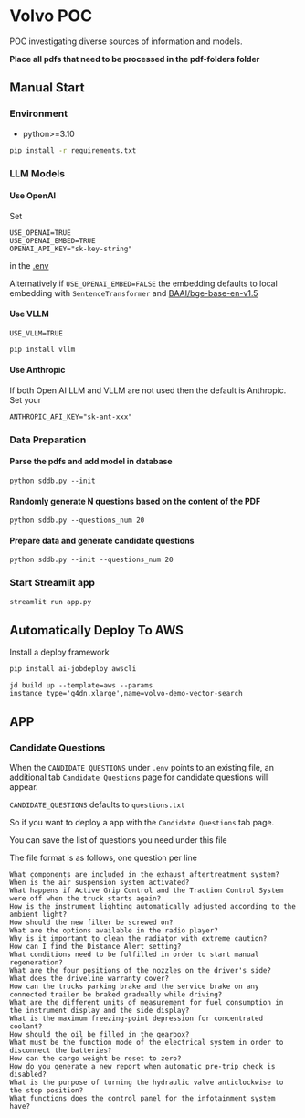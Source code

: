 # Volvo POC

POC investigating diverse sources of information and models.

**Place all pdfs that need to be processed in the pdf-folders folder**

## Manual Start

### Environment
- python>=3.10


```bash
pip install -r requirements.txt
```

### LLM Models

#### Use OpenAI

Set 
```
USE_OPENAI=TRUE
USE_OPENAI_EMBED=TRUE
OPENAI_API_KEY="sk-key-string"
```
in the [.env](.env) 


Alternatively if `USE_OPENAI_EMBED=FALSE` the embedding defaults to local embedding 
with  `SentenceTransformer` and [BAAI/bge-base-en-v1.5](https://huggingface.co/BAAI/bge-base-en-v1.5)

#### Use VLLM
```shell
USE_VLLM=TRUE
```
```bash
pip install vllm
```


#### Use Anthropic
If both Open AI LLM and VLLM are not used then the default is Anthropic.
Set your 
```shell
ANTHROPIC_API_KEY="sk-ant-xxx"
```
### Data Preparation

#### Parse the pdfs and add model in database

```
python sddb.py --init
```

#### Randomly generate N questions based on the content of the PDF

```
python sddb.py --questions_num 20
```

#### Prepare data and generate candidate questions

```
python sddb.py --init --questions_num 20
```


### Start Streamlit app
```bash
streamlit run app.py
```


## Automatically Deploy To AWS


Install a deploy framework

```bash
pip install ai-jobdeploy awscli
```

```
jd build up --template=aws --params instance_type='g4dn.xlarge',name=volvo-demo-vector-search
```


## APP
### Candidate Questions

When the `CANDIDATE_QUESTIONS` under `.env` points to an existing file, an additional tab `Candidate Questions` page for candidate questions will appear.

`CANDIDATE_QUESTIONS` defaults to `questions.txt`

So if you want to deploy a app with the `Candidate Questions` tab page.

You can save the list of questions you need under this file

The file format is as follows, one question per line
```
What components are included in the exhaust aftertreatment system?
When is the air suspension system activated?
What happens if Active Grip Control and the Traction Control System were off when the truck starts again?
How is the instrument lighting automatically adjusted according to the ambient light?
How should the new filter be screwed on?
What are the options available in the radio player?
Why is it important to clean the radiator with extreme caution?
How can I find the Distance Alert setting?
What conditions need to be fulfilled in order to start manual regeneration?
What are the four positions of the nozzles on the driver's side?
What does the driveline warranty cover?
How can the trucks parking brake and the service brake on any connected trailer be braked gradually while driving?
What are the different units of measurement for fuel consumption in the instrument display and the side display?
What is the maximum freezing-point depression for concentrated coolant?
How should the oil be filled in the gearbox?
What must be the function mode of the electrical system in order to disconnect the batteries?
How can the cargo weight be reset to zero? 
How do you generate a new report when automatic pre-trip check is disabled?
What is the purpose of turning the hydraulic valve anticlockwise to the stop position?
What functions does the control panel for the infotainment system have?
```
